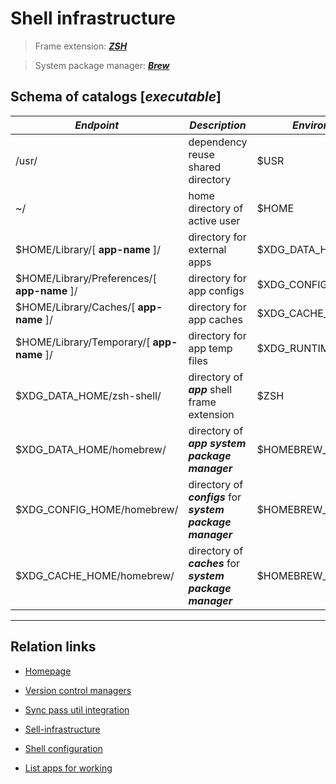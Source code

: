 # Shell infrastructure

> Frame extension: [___ZSH___](https://github.com/ohmyzsh/ohmyzsh/wiki/Installing-ZSH)

> System package manager: [___Brew___](https://github.com/ohmyzsh/ohmyzsh)

## Schema of catalogs [_executable_]

| ***Endpoint***                              	| ***Description***                                           	| ***Environment***    	| ext 	|
|---------------------------------------------	|-------------------------------------------------------------	|----------------------	|-----	|
| /usr/                                       	| dependency reuse shared directory                           	|         $USR         	|  ✳️  	|
| ~/                                          	| home directory of active user                               	|         $HOME        	|  🅿️  	|
| $HOME/Library/[ __app-name__ ]/             	| directory for external apps                                 	|    $XDG_DATA_HOME    	|  ✳️  	|
| $HOME/Library/Preferences/[ __app-name__ ]/ 	| directory for app configs                                   	|   $XDG_CONFIG_HOME   	|  ✳️  	|
| $HOME/Library/Caches/[ __app-name__ ]/      	| directory for app caches                                    	|    $XDG_CACHE_HOME   	|  ✳️  	|
| $HOME/Library/Temporary/[ __app-name__ ]/   	| directory for app temp files                                	|   $XDG_RUNTIME_DIR   	|  ✳️  	|
| $XDG_DATA_HOME/zsh-shell/                   	| directory of ___app___ shell frame extension                	|         $ZSH         	|  ✳️  	|
| $XDG_DATA_HOME/homebrew/                    	| directory of ___app___ ___system package manager___         	| $HOMEBREW_REPOSITORY 	|  ✳️  	|
| $XDG_CONFIG_HOME/homebrew/                  	| directory of ___configs___ for ___system package manager___ 	|   $HOMEBREW_PREFIX   	|  ✳️  	|
| $XDG_CACHE_HOME/homebrew/                   	| directory of ___caches___ for ___system package manager___  	|    $HOMEBREW_CACHE   	|  ✳️  	|

---

## Relation links

* [Homepage](../README.md)

* [Version control managers](version-control-managers-manual.md)

* [Sync pass util integration](sync-pass-util-integration.md)

* [Sell-infrastructure](shell-infrastructure-manual.md)

* [Shell configuration](shell-configuration-manual.md)

* [List apps for working](list-apps-working.md)